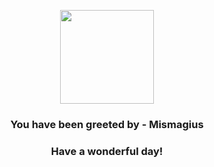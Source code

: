 <p align="center">
    <img src="https://raw.githubusercontent.com/PokeAPI/sprites/master/sprites/pokemon/429.png" width="150" height="150">
</p>
<h3 align="center">You have been greeted by - <b>Mismagius</b></h3>
<h3 align="center">Have a wonderful day!</h3>
